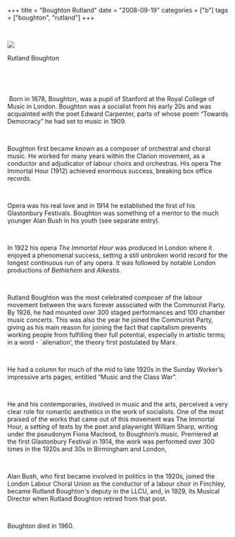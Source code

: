 +++
title = "Boughton Rutland"
date = "2008-09-19"
categories = ["b"]
tags = ["boughton", "rutland"]
+++

 

![](https://grahamstevenson.me.uk/wp-content/uploads/2008/09/boughton-rutland.bmp)

Rutland Boughton



 

  

 Born in 1878, Boughton, was a pupil of Stanford at the Royal College of Music in London. Boughton was a socialist from his early 20s and was acquainted with the poet Edward Carpenter, parts of whose poem “Towards Democracy” he had set to music in 1909.

 

Boughton first became known as a composer of orchestral and choral music. He worked for many years within the Clarion movement, as a conductor and adjudicator of labour choirs and orchestras. His opera The Immortal Hour (1912) achieved enormous success, breaking box office records.

 

Opera was his real love and in 1914 he established the first of his Glastonbury Festivals. Boughton was something of a mentor to the much younger Alan Bush in his youth (see separate entry).

 

In 1922 his opera _The Immortal Hour_ was produced in London where it enjoyed a phenomenal success, setting a still unbroken world record for the longest continuous run of any opera. It was followed by notable London productions of _Bethlehem_ and _Alkestis_.

 

Rutland Boughton was the most celebrated composer of the labour movement between the wars forever associated with the Communist Party. By 1926, he had mounted over 300 staged performances and 100 chamber music concerts. This was also the year he joined the Communist Party, giving as his main reason for joining the fact that capitalism prevents working people from fulfilling their full potential, especially in artistic terms; in a word - \`alienation’, the theory first postulated by Marx.

 

He had a column for much of the mid to late 1920s in the Sunday Worker’s impressive arts pages, entitled “Music and the Class War”.

 

He and his contemporaries, involved in music and the arts, perceived a very clear role for romantic aesthetics in the work of socialists. One of the most praised of the works that came out of this movement was The Immortal Hour, a setting of texts by the poet and playwright William Sharp, writing under the pseudonym Fiona Macleod, to Boughton’s music. Premiered at the first Glastonbury Festival in 1914, the work was performed over 300 times in the 1920s and 30s in Birmingham and London,

 

Alan Bush, who first became involved in politics in the 1920s, joined the London Labour Choral Union as the conductor of a labour choir in Finchley, became Rutland Boughton's deputy in the LLCU, and, in 1929, its Musical Director when Rutland Boughton retired from that post.

 

Boughton died in 1960.
